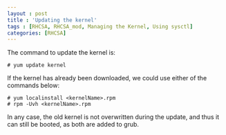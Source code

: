 ```yaml
---
layout : post
title : 'Updating the kernel'
tags : [RHCSA, RHCSA_mod, Managing the Kernel, Using sysctl]
categories: [RHCSA]
---
```



The command to update the kernel is:

``` console
# yum update kernel
```

If the kernel has already been downloaded, we could use either of the
commands below:

``` console
# yum localinstall <kernelName>.rpm
# rpm -Uvh <kernelName>.rpm
```

In any case, the old kernel is not overwritten during the update, and
thus it can still be booted, as both are added to grub.
